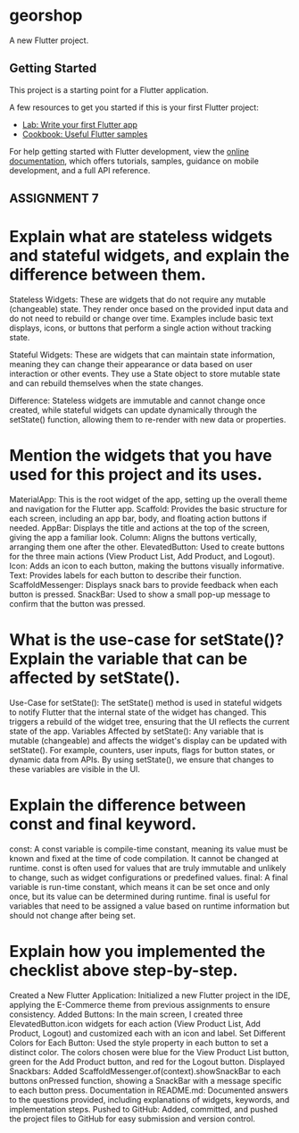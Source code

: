 # georshop

A new Flutter project.

## Getting Started

This project is a starting point for a Flutter application.

A few resources to get you started if this is your first Flutter project:

- [Lab: Write your first Flutter app](https://docs.flutter.dev/get-started/codelab)
- [Cookbook: Useful Flutter samples](https://docs.flutter.dev/cookbook)

For help getting started with Flutter development, view the
[online documentation](https://docs.flutter.dev/), which offers tutorials,
samples, guidance on mobile development, and a full API reference.

## ASSIGNMENT 7
# Explain what are stateless widgets and stateful widgets, and explain the difference between them.
Stateless Widgets: These are widgets that do not require any mutable (changeable) state. They render once based on the provided input data and do not need to rebuild or change over time. Examples include basic text displays, icons, or buttons that perform a single action without tracking state.

Stateful Widgets: These are widgets that can maintain state information, meaning they can change their appearance or data based on user interaction or other events. They use a State object to store mutable state and can rebuild themselves when the state changes.

Difference: Stateless widgets are immutable and cannot change once created, while stateful widgets can update dynamically through the setState() function, allowing them to re-render with new data or properties.

# Mention the widgets that you have used for this project and its uses.
MaterialApp: This is the root widget of the app, setting up the overall theme and navigation for the Flutter app.
Scaffold: Provides the basic structure for each screen, including an app bar, body, and floating action buttons if needed.
AppBar: Displays the title and actions at the top of the screen, giving the app a familiar look.
Column: Aligns the buttons vertically, arranging them one after the other.
ElevatedButton: Used to create buttons for the three main actions (View Product List, Add Product, and Logout).
Icon: Adds an icon to each button, making the buttons visually informative.
Text: Provides labels for each button to describe their function.
ScaffoldMessenger: Displays snack bars to provide feedback when each button is pressed.
SnackBar: Used to show a small pop-up message to confirm that the button was pressed.

# What is the use-case for setState()? Explain the variable that can be affected by setState().
Use-Case for setState(): The setState() method is used in stateful widgets to notify Flutter that the internal state of the widget has changed. This triggers a rebuild of the widget tree, ensuring that the UI reflects the current state of the app.
Variables Affected by setState(): Any variable that is mutable (changeable) and affects the widget's display can be updated with setState(). For example, counters, user inputs, flags for button states, or dynamic data from APIs. By using setState(), we ensure that changes to these variables are visible in the UI.

# Explain the difference between const and final keyword.
const: A const variable is compile-time constant, meaning its value must be known and fixed at the time of code compilation. It cannot be changed at runtime. const is often used for values that are truly immutable and unlikely to change, such as widget configurations or predefined values.
final: A final variable is run-time constant, which means it can be set once and only once, but its value can be determined during runtime. final is useful for variables that need to be assigned a value based on runtime information but should not change after being set.

# Explain how you implemented the checklist above step-by-step.
Created a New Flutter Application: Initialized a new Flutter project in the IDE, applying the E-Commerce theme from previous assignments to ensure consistency.
Added Buttons: In the main screen, I created three ElevatedButton.icon widgets for each action (View Product List, Add Product, Logout) and customized each with an icon and label.
Set Different Colors for Each Button: Used the style property in each button to set a distinct color. The colors chosen were blue for the View Product List button, green for the Add Product button, and red for the Logout button.
Displayed Snackbars: Added ScaffoldMessenger.of(context).showSnackBar to each buttons onPressed function, showing a SnackBar with a message specific to each button press.
Documentation in README.md: Documented answers to the questions provided, including explanations of widgets, keywords, and implementation steps.
Pushed to GitHub: Added, committed, and pushed the project files to GitHub for easy submission and version control.